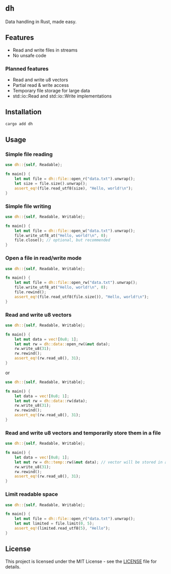 # `dh`

Data handling in Rust, made easy.

## Features

- Read and write files in streams
- No unsafe code

### Planned features

- Read and write u8 vectors
- Partial read & write access
- Temporary file storage for large data
- std::io::Read and std::io::Write implementations

## Installation

```bash
cargo add dh
```

## Usage

### Simple file reading

```rust
use dh::{self, Readable};

fn main() {
    let mut file = dh::file::open_r("data.txt").unwrap();
    let size = file.size().unwrap();
    assert_eq!(file.read_utf8(size), "Hello, world!\n");
}
```

### Simple file writing

```rust
use dh::{self, Readable, Writable};

fn main() {
    let mut file = dh::file::open_w("data.txt").unwrap();
    file.write_utf8_at("Hello, world!\n", 0);
    file.close(); // optional, but recommended
}
```

### Open a file in read/write mode

```rust
use dh::{self, Readable, Writable};

fn main() {
    let mut file = dh::file::open_rw("data.txt").unwrap();
    file.write_utf8_at("Hello, world!\n", 0);
    file.rewind();
    assert_eq!(file.read_utf8(file.size()), "Hello, world!\n");
}
```

### Read and write u8 vectors

```rust
use dh::{self, Readable, Writable};

fn main() {
    let mut data = vec![0u8; 1];
    let mut rw = dh::data::open_rw(&mut data);
    rw.write_u8(31);
    rw.rewind();
    assert_eq!(rw.read_u8(), 31);
}
```

or

```rust
use dh::{self, Readable, Writable};

fn main() {
    let data = vec![0u8; 1];
    let mut rw = dh::data::rw(data);
    rw.write_u8(31);
    rw.rewind();
    assert_eq!(rw.read_u8(), 31);
}
```

### Read and write u8 vectors and temporarily store them in a file

```rust
use dh::{self, Readable, Writable};

fn main() {
    let data = vec![0u8; 1];
    let mut rw = dh::temp::rw(&mut data); // vector will be stored in a temporary file, reducing memory load
    rw.write_u8(31);
    rw.rewind();
    assert_eq!(rw.read_u8(), 31);
}
```

### Limit readable space

```rust
use dh::{self, Readable, Writable};

fn main() {
    let mut file = dh::file::open_r("data.txt").unwrap();
    let mut limited = file.limit(0, 5);
    assert_eq!(limited.read_utf8(5), "Hello");
}
```

## License

This project is licensed under the MIT License - see the [LICENSE](LICENSE) file for details.
